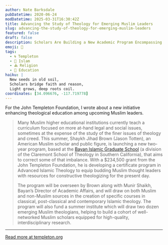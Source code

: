 ```yaml
---
author: Nate Barksdale
pubDatetime: 2020-06-24
modDatetime: 2025-03-31T16:30:42Z
title: Advancing the Study of Theology for Emerging Muslim Leaders
slug: advancing-the-study-of-theology-for-emerging-muslim-leaders
featured: false
draft: false
description: Scholars Are Building a New Academic Program Encompassing Advanced Islamic Theology and Contemporary Thought
emoji: 🕌
tags:
  - 🌀 Templeton
  - 🌙 Islam
  - ⛪ Religion
  - 🏫 Education
haiku: |
  New seeds in old soil,  
  Scholars bridge faith and reason,  
  Light grows, deep roots coil.
coordinates: [34.096676, -117.719778]
---
```


For the John Templeton Foundation, I wrote about a new initiative enhancing theological education among upcoming Muslim leaders.

> Many Muslim higher educational institutions currently teach a curriculum focused on more at-hand legal and social issues, sometimes at the expense of the study of the finer issues of theology and creed. This summer, Shaykh Jihad Brown (Jason Totten), an American Muslim scholar and public figure, is launching a new two-year program, based at the [Bayan Islamic Graduate School](https://www.bayanclaremont.org) (a division of the Claremont School of Theology in Southern California), that aims to correct some of that imbalance. With a $234,500 grant from the John Templeton Foundation, he is developing a certificate program in Advanced Islamic Theology to equip budding Muslim thought leaders with resources for constructive theologizing for the present day.
>
> The program will be overseen by Brown along with Munir Shaikh, Bayan’s Director of Academic Affairs, and will draw on both Muslim and non-Muslim sources in the creation of specific courses in classical, post-classical and contemporary Islamic theology. The program will also fund a summer institute which will draw two dozen emerging Muslim theologians, helping to build a cohort of well-networked Muslim scholars equipped for high-quality, interdisciplinary research.

---

[Read more at templeton.org](https://www.templeton.org/news/advancing-the-study-of-theology-for-emerging-muslim-leaders)
